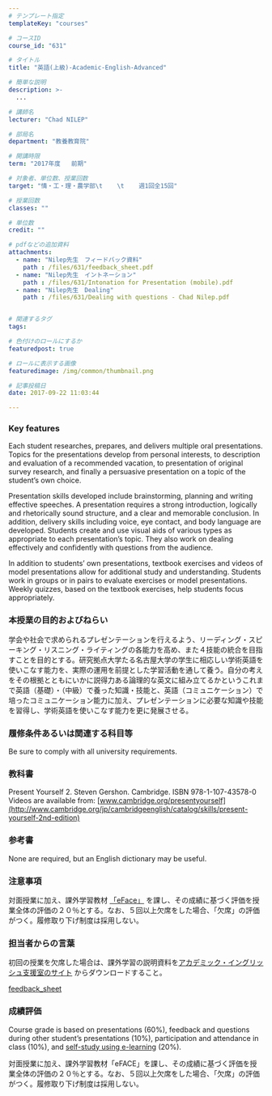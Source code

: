 ```yaml
---
# テンプレート指定
templateKey: "courses"

# コースID
course_id: "631"

# タイトル
title: "英語(上級)-Academic-English-Advanced"

# 簡単な説明
description: >-
  ...

# 講師名
lecturer: "Chad NILEP"

# 部局名
department: "教養教育院"

# 開講時限
term: "2017年度	前期"

# 対象者、単位数、授業回数
target: "情・工・理・農学部\t    \t    週1回全15回"

# 授業回数
classes: ""

# 単位数
credit: ""

# pdfなどの追加資料
attachments: 
  - name: "Nilep先生　フィードバック資料" 
    path : /files/631/feedback_sheet.pdf
  - name: "Nilep先生　イントネーション" 
    path : /files/631/Intonation for Presentation (mobile).pdf
  - name: "Nilep先生　Dealing" 
    path : /files/631/Dealing with questions - Chad Nilep.pdf


# 関連するタグ
tags:

# 色付けのロールにするか
featuredpost: true

# ロールに表示する画像
featuredimage: /img/common/thumbnail.png

# 記事投稿日
date: 2017-09-22 11:03:44

---
```


### Key features

Each student researches, prepares, and delivers multiple oral presentations. Topics for the presentations develop from personal interests, to description and evaluation of a recommended vacation, to presentation of original survey research, and finally a persuasive presentation on a topic of the student’s own choice. 

Presentation skills developed include brainstorming, planning and writing effective speeches. A presentation requires a strong introduction, logically and rhetorically sound structure, and a clear and memorable conclusion. In addition, delivery skills including voice, eye contact, and body language are developed. Students create and use visual aids of various types as appropriate to each presentation’s topic. They also work on dealing effectively and confidently with questions from the audience. 

In addition to students’ own presentations, textbook exercises and videos of model presentations allow for additional study and understanding. Students work in groups or in pairs to evaluate exercises or model presentations. Weekly quizzes, based on the textbook exercises, help students focus appropriately.

### 本授業の目的およびねらい

学会や社会で求められるプレゼンテーションを行えるよう、リーディング・スピーキング・リスニング・ライティングの各能力を高め、また４技能の統合を目指すことを目的とする。研究拠点大学たる名古屋大学の学生に相応しい学術英語を使いこなす能力を、実際の運用を前提とした学習活動を通して養う。自分の考えをその根拠とともにいかに説得力ある論理的な英文に組み立てるかというこれまで英語（基礎）・（中級）で養った知識・技能と、英語（コミュニケーション）で培ったコミュニケーション能力に加え、プレゼンテーションに必要な知識や技能を習得し、学術英語を使いこなす能力を更に発展させる。 

### 履修条件あるいは関連する科目等

Be sure to comply with all university requirements.

### 教科書

Present Yourself 2. Steven Gershon. Cambridge. ISBN 978-1-107-43578-0  
Videos are available from: [www.cambridge.org/presentyourself](http://www.cambridge.org/jp/cambridgeenglish/catalog/skills/present-yourself-2nd-edition) 

### 参考書

None are required, but an English dictionary may be useful.

### 注意事項

対面授業に加え、課外学習教材 [「eFace」](http://eface.ilas.nagoya-u.ac.jp/moodle/login/index.php) を課し、その成績に基づく評価を授業全体の評価の２０％とする。なお、５回以上欠席をした場合、「欠席」の評価がつく。履修取り下げ制度は採用しない。

### 担当者からの言葉

初回の授業を欠席した場合は、課外学習の説明資料を[アカデミック・イングリッシュ支援室のサイト](http://elearn.ilas.nagoya-u.ac.jp/access/) からダウンロードすること。


[feedback_sheet](/files/631/feedback_sheet.pdf) 

### 成績評価

Course grade is based on presentations (60%), feedback and questions during other student’s presentations (10%), participation and attendance in class (10%), and [self-study using e-learning](http://elearn.ilas.nagoya-u.ac.jp/) (20%). 

 対面授業に加え、課外学習教材「eFACE」を課し、その成績に基づく評価を授業全体の評価の２０％とする。なお、５回以上欠席をした場合、「欠席」の評価がつく。履修取り下げ制度は採用しない。
